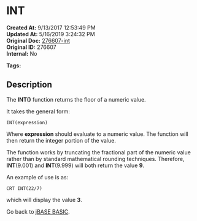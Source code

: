 # INT

**Created At:** 9/13/2017 12:53:49 PM  
**Updated At:** 5/16/2019 3:24:32 PM  
**Original Doc:** [276607-int](https://docs.jbase.com/36868-jbase-basic/276607-int)  
**Original ID:** 276607  
**Internal:** No  

**Tags:**
<badge text='dround' vertical='middle' />
<badge text='rounding' vertical='middle' />
<badge text='round' vertical='middle' />
<badge text='roundoff' vertical='middle' />
<badge text='mathematical operations' vertical='middle' />
<badge text='floating point operations' vertical='middle' />

## Description

The **INT()** function returns the floor of a numeric value.

It takes the general form:

```
INT(expression)
```

Where **expression** should evaluate to a numeric value. The function will then return the integer portion of the value.

The function works by truncating the fractional part of the numeric value rather than by standard mathematical rounding techniques. Therefore, **INT**(9.001) and **INT**(9.999) will both return the value **9**.

An example of use is as:

```
CRT INT(22/7)
```

which will display the value **3**.

Go back to [jBASE BASIC](./../jbase-basic-programmers-reference-guide).
